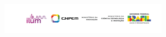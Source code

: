 <div align="center">
  <img src="Imagens/logo_Ilum-CNPEM.png" alt="Descrição da imagem" width="1000"/>
</div>
